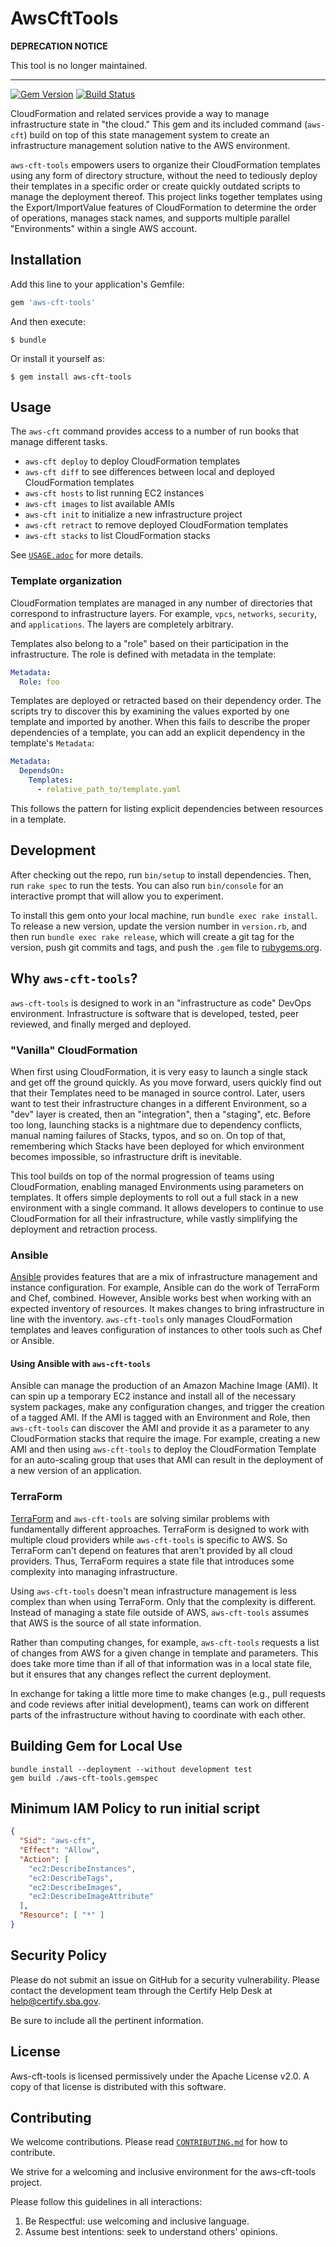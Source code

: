 # AwsCftTools

**DEPRECATION NOTICE**

This tool is no longer maintained.

---

[![Gem Version](https://badge.fury.io/rb/aws-cft-tools.svg)](https://badge.fury.io/rb/aws-cft-tools)
[![Build Status](https://travis-ci.org/USSBA/aws-cft-tools.svg?branch=master)](https://travis-ci.org/USSBA/aws-cft-tools)

CloudFormation and related services provide a way to manage infrastructure state in "the cloud." This
gem and its included command (`aws-cft`) build on top of this state management system to create an
infrastructure management solution native to the AWS environment.

`aws-cft-tools` empowers users to organize their CloudFormation templates using any form of directory
structure, without the need to tediously deploy their templates in a specific order or create quickly
outdated scripts to manage the deployment thereof.  This project links together templates using the
Export/ImportValue features of CloudFormation to determine the order of operations, manages stack
names, and supports multiple parallel "Environments" within a single AWS account.

## Installation

Add this line to your application's Gemfile:

```ruby
gem 'aws-cft-tools'
```

And then execute:

    $ bundle

Or install it yourself as:

    $ gem install aws-cft-tools

## Usage

The `aws-cft` command provides access to a number of run books that manage different tasks.

- `aws-cft deploy` to deploy CloudFormation templates
- `aws-cft diff` to see differences between local and deployed CloudFormation templates
- `aws-cft hosts` to list running EC2 instances
- `aws-cft images` to list available AMIs
- `aws-cft init` to initialize a new infrastructure project
- `aws-cft retract` to remove deployed CloudFormation templates
- `aws-cft stacks` to list CloudFormation stacks

See [`USAGE.adoc`](USAGE.adoc) for more details.

### Template organization

CloudFormation templates are managed in any number of directories that correspond to infrastructure
layers. For example, `vpcs`, `networks`, `security`, and `applications`. The layers are completely
arbitrary.

Templates also belong to a "role" based on their participation in the infrastructure.  The role is defined
with metadata in the template:

```yaml
Metadata:
  Role: foo
```

Templates are deployed or retracted based on their dependency order. The scripts try to discover this
by examining the values exported by one template and imported by another. When this fails to describe
the proper dependencies of a template, you can add an explicit dependency in the template's `Metadata`:

```yaml
Metadata:
  DependsOn:
    Templates:
      - relative_path_to/template.yaml
```

This follows the pattern for listing explicit dependencies between resources in a template.

## Development

After checking out the repo, run `bin/setup` to install dependencies. Then, run `rake spec` to run the
tests. You can also run `bin/console` for an interactive prompt that will allow you to experiment.

To install this gem onto your local machine, run `bundle exec rake install`. To release a new version,
update the version number in `version.rb`, and then run `bundle exec rake release`, which will create a git
tag for the version, push git commits and tags, and push the `.gem` file to
[rubygems.org](https://rubygems.org).

## Why `aws-cft-tools`?

`aws-cft-tools` is designed to work in an "infrastructure as code" DevOps environment. Infrastructure is
software that is developed, tested, peer reviewed, and finally merged and deployed.

### "Vanilla" CloudFormation

When first using CloudFormation, it is very easy to launch a single stack and get off the ground quickly.
As you move forward, users quickly find out that their Templates need to be managed in source control.
Later, users want to test their infrastructure changes in a different Environment, so a "dev" layer is
created, then an "integration", then a "staging", etc.  Before too long, launching stacks is a nightmare
due to dependency conflicts, manual naming failures of Stacks, typos, and so on.  On top of that,
remembering which Stacks have been deployed for which environment becomes impossible, so infrastructure
drift is inevitable.

This tool builds on top of the normal progression of teams using CloudFormation, enabling managed
Environments using parameters on templates.  It offers simple deployments to roll out a full stack in
a new environment with a single command.  It allows developers to continue to use CloudFormation for all
their infrastructure, while vastly simplifying the deployment and retraction process.

### Ansible

[Ansible](https://www.ansible.com/) provides features that are a mix of infrastructure management and
instance configuration. For example, Ansible can do the work of TerraForm and Chef, combined. However,
Ansible works best when working with an expected inventory of resources. It makes changes to bring
infrastructure in line with the inventory. `aws-cft-tools` only manages CloudFormation templates and leaves
configuration of instances to other tools such as Chef or Ansible.

#### Using Ansible with `aws-cft-tools`

Ansible can manage the production of an Amazon Machine Image (AMI). It can spin up a temporary EC2 instance
and install all of the necessary system packages, make any configuration changes, and trigger the creation
of a tagged AMI. If the AMI is tagged with an Environment and Role, then `aws-cft-tools` can discover the
AMI and provide it as a parameter to any CloudFormation stacks that require the image. For example, creating
a new AMI and then using `aws-cft-tools` to deploy the CloudFormation Template for an auto-scaling group
that uses that AMI can result in the deployment of a new version of an application.

### TerraForm

[TerraForm](https://www.terraform.io/) and `aws-cft-tools` are solving similar problems with fundamentally
different approaches. TerraForm is designed to work with multiple cloud providers while `aws-cft-tools` is
specific to AWS. So TerraForm can't depend on features that aren't provided by all cloud providers. Thus,
TerraForm requires a state file that introduces some complexity into managing infrastructure.

Using `aws-cft-tools` doesn't mean infrastructure management is less complex than when using TerraForm. Only
that the complexity is different. Instead of managing a state file outside of AWS, `aws-cft-tools` assumes
that AWS is the source of all state information.

Rather than computing changes, for example, `aws-cft-tools` requests a list of changes from AWS for a given
change in template and parameters. This does take more time than if all of that information was in a local
state file, but it ensures that any changes reflect the current deployment.

In exchange for taking a little more time to make changes (e.g., pull requests and code reviews after
initial development), teams can work on different parts of the infrastructure without having to coordinate
with each other.

## Building Gem for Local Use

```shell
bundle install --deployment --without development test
gem build ./aws-cft-tools.gemspec
```

## Minimum IAM Policy to run initial script

```json
{
  "Sid": "aws-cft",
  "Effect": "Allow",
  "Action": [
    "ec2:DescribeInstances",
    "ec2:DescribeTags",
    "ec2:DescribeImages",
    "ec2:DescribeImageAttribute"
  ],
  "Resource": [ "*" ]
}
```

## Security Policy

Please do not submit an issue on GitHub for a security vulnerability. Please contact the development team
through the Certify Help Desk at [help@certify.sba.gov](mailto:help@certify.sba.gov).

Be sure to include all the pertinent information.

## License

Aws-cft-tools is licensed permissively under the Apache License v2.0.
A copy of that license is distributed with this software.

## Contributing

We welcome contributions. Please read [`CONTRIBUTING.md`](CONTRIBUTING.md) for how to contribute.

We strive for a welcoming and inclusive environment for the aws-cft-tools project.

Please follow this guidelines in all interactions:

1. Be Respectful: use welcoming and inclusive language.
2. Assume best intentions: seek to understand others' opinions.
